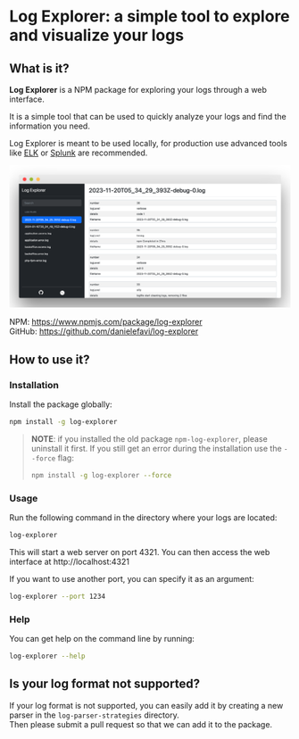 Log Explorer: a simple tool to explore and visualize your logs
===============================================================

## What is it?

**Log Explorer** is a NPM package for exploring your logs through a web interface.

It is a simple tool that can be used to quickly analyze your logs and find the information you need.

Log Explorer is meant to be used locally, for production use advanced tools like [ELK](https://www.elastic.co/what-is/elk-stack) or [Splunk](https://www.splunk.com/) are recommended.

<img src="https://raw.githubusercontent.com/danielefavi/log-explorer/master/.github/images/log-explorer-screenshot-browser.png" />

NPM: https://www.npmjs.com/package/log-explorer  
GitHub: https://github.com/danielefavi/log-explorer

## How to use it?

### Installation

Install the package globally:

```bash
npm install -g log-explorer
```

> **NOTE**: if you installed the old package `npm-log-explorer`, please uninstall it first.
> If you still get an error during the installation use the `--force` flag:
> ```bash
> npm install -g log-explorer --force
> ```

### Usage

Run the following command in the directory where your logs are located:

```bash
log-explorer
```

This will start a web server on port 4321. You can then access the web interface at http://localhost:4321

If you want to use another port, you can specify it as an argument:

```bash
log-explorer --port 1234
```

### Help

You can get help on the command line by running:

```bash
log-explorer --help
```

## Is your log format not supported?

If your log format is not supported, you can easily add it by creating a new parser in the `log-parser-strategies` directory.  
Then please submit a pull request so that we can add it to the package.